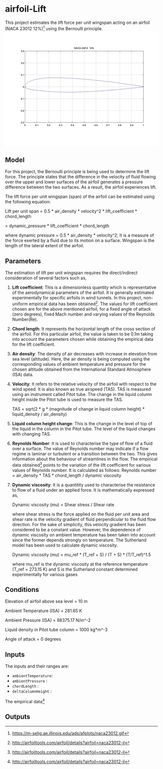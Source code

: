 # airfoil-Lift

This project estimates the lift force per unit wingspan acting on an airfoil (NACA 23012 12%)[^1] using the Bernoulli principle.
![NACA 23012 12%](naca23012%20(1).gif) 

## Model
For this project, the Bernoulli principle is being used to determine the lift force. The principle states that the difference in the velocity of fluid flowing over the upper and lower surfaces of the airfoil generates a pressure difference between the two surfaces. As a result, the airfoil experiences lift.  

The lift force per unit wingspan (span) of the airfoil can be estimated using the following equation:

Lift per unit span = 0.5  * air_density * velocity^2 * lift_coefficient * chord_length

= dynamic_pressure * lift_coefficient * chord_length

where dynamic pressure = 0.5 * air_density * velocity^2; It is a measure of the force exerted by a fluid due to its motion on a surface. 
Wingspan is the length of the lateral extent of the airfoil.

## Parameters
The estimation of lift per unit wingspan requires the direct/indirect consideration of several factors such as,
1. **Lift coefficient**: This is a dimensionless quantity which is representative of the aerodynamical parameters of the airfoil. It is generally estimated experimentally for specific airfoils in wind tunnels. In this project, non-uniform empirical data has been obtained[^2]. The values for lift coefficient chosen are for the above mentioned airfoil, for a fixed angle of attack (zero degrees), fixed Mach number and varying values of the Reynolds Number(Re).
2. **Chord length**: It represents the horizontal length of the cross section of the airfoil. For this particular airfoil, the value is taken to be 0.1m taking into account the parameters chosen while obtaining the empirical data for the lift coefficient.
3. **Air density**: The density of air decreases with increase in elevation from sea level (altitude). Here, the air density is being computed using the corresponding values of ambient temperature and pressure for the chosen altitude obtained from the International Standard Atmosphere (ISA) data.
4. **Velocity**: It refers to the relative velocity of the airfoil with respect to the wind speed. It is also known as true airspeed (TAS). TAS is measured using an instrument called Pitot tube. The change in the liquid column height inside the Pitot tube is used to measure the TAS.

   TAS = sqrt(2 * g * (magnitude of change in liquid column height) * liquid_density / air_density)
6. **Liquid column height change**: This is the change in the level of top of the liquid in the column in the Pitot tube. The level of the liquid changes with changing TAS.
7. **Reynolds Number**: It is used to characterise the type of flow of a fluid over a surface. The value of Reynolds number may indicate if a flow regime is laminar or turbulent or a transition between the two. This gives information about the behaviour of streamlines in the flow. The empirical data obtained[^2] points to the variation of the lift coefficient for various values of Reynolds number. It is calculated as follows:
   Reynolds number = air_density * TAS * chord_length / dynamic viscosity
8. **Dynamic viscosity**: It is a quantitity used to characterise the resistance to flow of a fluid under an applied force. It is mathematically expressed as,
   
   Dynamic viscosity (mu) = Shear stress / Shear rate
   
   where shear stress is the force applied on the fluid per unit area and shear rate is the velocity gradient of fluid          perpendicular to the fluid flow direction. For the sake of simplicity, this velocity gradient has been considered to be a    constant value. However, the dependence of dynamic viscosity on ambient temperature has been taken into account since the    former depends strongly on temperature. The Sutherland model has been used to calculate dynamic viscosity.

   Dynamic viscosity (mu) = mu_ref * (T_ref + S) / (T + S) * (T/T_ref)^1.5
   
   where mu_ref is the dynamic viscosity at the reference temperature (T_ref = 273.15 K) and
   S is the Sutherland constant determined experimentally for various gases


## Conditions

Elevation of airfoil above sea level = 10 m    

Ambient Temperature (ISA)            = 281.65 K   

Ambient Pressure (ISA)               = 88375.17 N/m^-2

Liquid density in Pitot tube column  = 1000 kg*m^-3

Angle of attack                      = 0 degrees

## Inputs
The inputs and their ranges are:
-	`ambientTemperature`:
-	`ambientPressure`   :
-	`chordLength`       :
-	`deltaColumnHeight` :

The empirical data[^2]  

## Outputs


[^1]: https://m-selig.ae.illinois.edu/ads/afplots/naca23012.gif
[^2]: http://airfoiltools.com/airfoil/details?airfoil=naca23012-il
